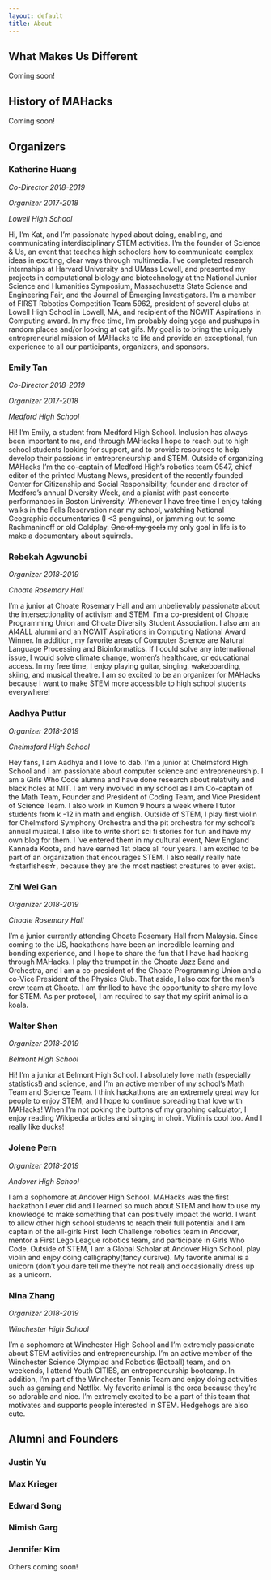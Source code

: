 ```yaml
---
layout: default
title: About
---
```


<div class="container" markdown="1">

## What Makes Us Different

Coming soon!

## History of MAHacks

Coming soon!

## Organizers

### Katherine Huang

*Co-Director 2018-2019*

*Organizer 2017-2018*

*Lowell High School*

Hi, I’m Kat, and I’m ~~passionate~~ hyped about doing, enabling, and communicating interdisciplinary STEM activities. I’m the founder of Science & Us, an event that teaches high schoolers how to communicate complex ideas in exciting, clear ways through multimedia. I’ve completed research internships at Harvard University and UMass Lowell, and presented my projects in computational biology and biotechnology at the National Junior Science and Humanities Symposium, Massachusetts State Science and Engineering Fair, and the Journal of Emerging Investigators. I’m a member of FIRST Robotics Competition Team 5962, president of several clubs at Lowell High School in Lowell, MA, and recipient of the NCWIT Aspirations in Computing award. In my free time, I’m probably doing yoga and pushups in random places and/or looking at cat gifs. My goal is to bring the uniquely entrepreneurial mission of MAHacks to life and provide an exceptional, fun experience to all our participants, organizers, and sponsors.

### Emily Tan

*Co-Director 2018-2019*

*Organizer 2017-2018*

*Medford High School*

Hi! I’m Emily, a student from Medford High School. Inclusion has always been important to me, and through MAHacks I hope to reach out to high school students looking for support, and to provide resources to help develop their passions in entrepreneurship and STEM. Outside of organizing MAHacks I’m the co-captain of Medford High’s robotics team 0547, chief editor of the printed Mustang News, president of the recently founded Center for Citizenship and Social Responsibility, founder and director of Medford’s annual Diversity Week, and a pianist with past concerto performances in Boston University. Whenever I have free time I enjoy taking walks in the Fells Reservation near my school, watching National Geographic documentaries (I <3 penguins), or jamming out to some Rachmaninoff or old Coldplay. ~~One of my goals~~ my only goal in life is to make a documentary about squirrels.

### Rebekah Agwunobi 

*Organizer 2018-2019*

*Choate Rosemary Hall*

I’m a junior at Choate Rosemary Hall and am unbelievably passionate about the intersectionality of activism and STEM. I’m a co-president of Choate Programming Union and Choate Diversity Student Association. I also am an AI4ALL alumni and an NCWIT Aspirations in Computing National Award Winner. In addition, my favorite areas of Computer Science are Natural Language Processing and Bioinformatics. If I could solve any international issue, I would solve climate change, women’s healthcare, or educational access. In my free time, I enjoy playing guitar, singing, wakeboarding, skiing, and musical theatre.  I am so excited to be an organizer for MAHacks because I want to make STEM more accessible to high school students everywhere! 

### Aadhya Puttur

*Organizer 2018-2019*

*Chelmsford High School*

Hey fans, I am Aadhya and I love to dab. I’m a junior at Chelmsford High School and I am passionate about computer science and entrepreneurship. I am a Girls Who Code alumna and have done research about relativity and black holes at MIT. I am very involved in my school as I am Co-captain of the Math Team, Founder and President of Coding Team, and Vice President of Science Team. I also work in Kumon 9 hours a week where I tutor students from k -12 in math and english. Outside of STEM, I play first violin for Chelmsford Symphony Orchestra and the pit orchestra for my school’s annual musical. I also like to write short sci fi stories for fun and have my own blog for them. I ‘ve entered them in my cultural event, New England Kannada Koota, and have earned 1st place all four years. I am excited to be part of an organization that encourages STEM. I also really really hate ☆starfishes☆, because they are the most nastiest creatures to ever exist.

### Zhi Wei Gan

*Organizer 2018-2019*

*Choate Rosemary Hall*

I’m a junior currently attending Choate Rosemary Hall from Malaysia. Since coming to the US, hackathons have been an incredible learning and bonding experience, and I hope to share the fun that I have had hacking through MAHacks. I play the trumpet in the Choate Jazz Band and Orchestra, and I am a co-president of the Choate Programming Union and a co-Vice President of the Physics Club. That aside, I also cox for the men’s crew team at Choate. I am thrilled to have the opportunity to share my love for STEM. As per protocol, I am required to say that my spirit animal is a koala.

### Walter Shen

*Organizer 2018-2019*

*Belmont High School*

Hi! I’m a junior at Belmont High School. I absolutely love math (especially statistics!) and science, and I’m an active member of my school’s Math Team and Science Team. I think hackathons are an extremely great way for people to enjoy STEM, and I hope to continue spreading that love with MAHacks! When I’m not poking the buttons of my graphing calculator, I enjoy reading Wikipedia articles and singing in choir. Violin is cool too. And I really like ducks! 

### Jolene Pern

*Organizer 2018-2019*

*Andover High School*

I am a sophomore at Andover High School. MAHacks was the first hackathon I ever did and I learned so much about STEM and how to use my knowledge to make something that can positively impact the world. I want to allow other high school students to reach their full potential and I am captain of the all-girls First Tech Challenge robotics team in Andover, mentor a First Lego League robotics team, and participate in Girls Who Code. Outside of STEM, I am a Global Scholar at Andover High School, play violin and enjoy doing calligraphy(fancy cursive). My favorite animal is a unicorn (don’t you dare tell me they’re not real) and occasionally dress up as a unicorn.

### Nina Zhang

*Organizer 2018-2019*

*Winchester High School*

I’m a sophomore at Winchester High School and I’m extremely passionate about STEM activities and entrepreneurship. I’m an active member of the Winchester Science Olympiad and Robotics (Botball) team, and on weekends, I attend Youth CITIES, an entrepreneurship bootcamp. In addition, I’m part of the Winchester Tennis Team and enjoy doing activities such as gaming and Netflix. My favorite animal is the orca because they’re so adorable and nice. I’m extremely excited to be a part of this team that motivates and supports people interested in STEM. Hedgehogs are also cute.

## Alumni and Founders

### Justin Yu

### Max Krieger

### Edward Song

### Nimish Garg

### Jennifer Kim

Others coming soon!

</div>